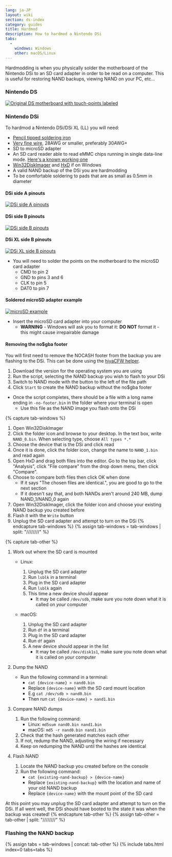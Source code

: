```yaml
---
lang: ja-JP
layout: wiki
section: ds-index
category: guides
title: Hardmod
description: How to hardmod a Nintendo DSi
tabs:
  - 
    windows: Windows
    other: macOS/Linux
---
```


Hardmodding is when you physically solder the motherboard of the Nintendo DSi to an SD card adapter in order to be read on a computer. This is useful for restoring NAND backups, viewing NAND on your PC, etc...

### Nintendo DS
[![Original DS motherboard with touch-points labeled](/assets/images/ds-hardmod/mobo_pinout.png)](/assets/images/ds-hardmod/mobo_pinout.png)

### Nintendo DSi

To hardmod a Nintendo DSi/DSi XL (LL) you will need:
   - [Pencil tipped soldering iron](https://www.amazon.com/dp/B01N4571Q6)
   - [Very fine wire](https://www.amazon.com/dp/B01MXGNTA4), 28AWG or smaller, preferably 30AWG+
   - SD to microSD adapter
   - An SD card reader able to read eMMC chips running in single data-line mode. [Here's a known working one](https://www.amazon.com/dp/B006T9B6R2)
   - [Win32DiskImager](https://sourceforge.net/projects/win32diskimager/) and [HxD](https://mh-nexus.de/en/downloads.php?product=HxD20) if on Windows
   - A valid NAND backup of the DSi you are hardmodding
   - To be comfortable soldering to pads that are as small as 0.5mm in diameter

#### DSi side A pinouts
[![DSi side A pinouts](/assets/images/dsi-hardmod/side_a.jpg)](/assets/images/dsi-hardmod/side_a.jpg)
#### DSi side B pinouts
[![DSi side B pinouts](/assets/images/dsi-hardmod/side_b.png)](/assets/images/dsi-hardmod/side_b.png)
#### DSi XL side B pinouts
[![DSi XL side B pinouts](/assets/images/dsi-hardmod/dsi_xl_side_b.png)](/assets/images/dsi-hardmod/dsi_xl_side_b.png)

- You will need to solder the points on the motherboard to the microSD card adapter
   - CMD to pin 2
   - GND to pins 3 and 6
   - CLK to pin 5
   - DAT0 to pin 7

#### Soldered microSD adapter example
[![microSD example](/assets/images/dsi-hardmod/sd.jpg)](/assets/images/dsi-hardmod/sd.jpg)

- Insert the microSD card adapter into your computer
   - **WARNING** - Windows will ask you to format it: **DO NOT** format it - this might cause irrepairable damage

#### Removing the no$gba footer
You will first need to remove the NOCASH footer from the backup you are flashing to the DSi. This can be done using the [hiyaCFW helper](https://github.com/mondul/HiyaCFW-Helper/releases/latest).

1. Download the version for the operating system you are using
1. Run the script, selecting the NAND backup you wish to flash to your DSi
1. Switch to NAND mode with the button to the left of the file path
1. Click `Start` to create the NAND backup without the no$gba footer

- Once the script completes, there should be a file with a long name ending in `-no-footer.bin` in the folder where your terminal is open
   - Use this file as the NAND image you flash onto the DSi

{% capture tab-windows %}
1. Open Win32DiskImager
1. Click the folder icon and browse to your desktop. In the text box, write `NAND_0.bin`. When selecting type, choose `All types *.*`
1. Choose the device that is the DSi and click read
1. Once it is done, click the folder icon, change the name to `NAND_1.bin` and read again
1. Open HxD and drag both files into the editor. Go to the top bar, click "Analysis", click "File compare" from the drop down menu, then click "Compare".
1. Choose to compare both files then click OK when done
   - If it says "The chosen files are identical.", you are good to go to the next section
   - If it doesn't say that, and both NANDs aren't around 240 MB, dump NAND_1/NAND_0 again
1. Open Win32DiskImager, click the folder icon and choose your existing NAND backup you created before
1. Flash it with the `Write` button
1. Unplug the SD card adapter and attempt to turn on the DSi
{% endcapture tab-windows %}
{% assign tab-windows = tab-windows | split: "////////" %}


{% capture tab-other %}
1. Work out where the SD card is mounted
   - Linux:
      1. Unplug the SD card adapter
      1. Run `lsblk` in a terminal
      1. Plug in the SD card adapter
      1. Run `lsblk` again
      1. This time a new device should appear
         - It may be called `/dev/sdb`, make sure you note down what it is called on *your* computer

   - macOS:
      1. Unplug the SD card adapter
      1. Run `df` in a terminal
      1. Plug in the SD card adapter
      1. Run `df` again
      1. A new device should appear in the list
         - It may be called `/dev/disk1s1`, make sure you note down what it is called on *your* computer

1. Dump the NAND
   - Run the following command in a terminal:
      - `cat {device-name} > nand0.bin`
      - Replace `{device-name}` with the SD card mount location
      - E.g `cat /dev/sdb > nand0.bin`
      - Then run `cat {device-name} > nand1.bin`


1. Compare NAND dumps
   1. Run the following command:
      - Linux: `md5sum nand0.bin nand1.bin`
      - macOS: `md5 -r nand0.bin nand1.bin`
   1. Check that the hash generated matches each other
   1. If not, redump the NAND, adjusting the wiring if necessary
   1. Keep on redumping the NAND until the hashes are identical

1. Flash NAND
   1. Locate the NAND backup you created before on the console
   1. Run the following command:
      - `cat {existing-nand-backup} > {device-name}`
      - Replace `{existing-nand-backup}` with the location and name of your old NAND backup
      - Replace `{device-name}` with the mount point of the SD card

At this point you may unplug the SD card adapter and attempt to turn on the DSi. If all went well, the DSi should have booted to the state it was when the backup was created!
{% endcapture tab-other %}
{% assign tab-other = tab-other | split: "////////" %}

### Flashing the NAND backup
{% assign tabs = tab-windows | concat: tab-other %}
{% include tabs.html index=0 tabs=tabs %}

